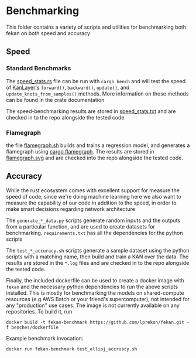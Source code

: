 # Benchmarking
This folder contains a variety of scripts and utilities for benchmarking both fekan on both speed and accuracy

## Speed
### Standard Benchmarks
The [speed_stats.rs](./speed_stats.rs) file can be run with `cargo bench` and will test the speed of [KanLayer's](../src/kan_layer.rs) `forward()`, `backward()`, `update()`, and `update_knots_from_samples()` methods. More information on those methods can be found in the crate documentation

The speed-benchmarking results are stored in [speed_stats.txt](./speed_stats.txt) and are checked in to the repo alongside the tested code

### Flamegraph
the file [flamegraph.sh](./flamegraph.sh) builds and trains a regression model, and generates a flamegraph using [cargo flamegraph](https://github.com/flamegraph-rs/flamegraph). The results are stored in [flamegraph.svg](./flamegraph.svg) and are checked into the repo alongside the tested code.

## Accuracy
While the rust ecosystem comes with excellent support for measure the speed of code, since we're doing machine learning here we also want to measure the capability of our code in addition to the speed, in order to make smart decisions regarding network architecture

The `generate_*_data.py` scripts generate random inputs and the outputs from a particular function, and are used to create datasets for benchmarking. `requirements.txt` has all the dependencies for the python scripts

The `test_*_accuracy.sh` scripts generate a sample dataset using the python scripts with a matching name, then build and train a KAN over the data. The results are stored in the `*.log` files and are checked in to the repo alongside the tested code.

Finally, the included dockerfile can be used to create a docker image with `fekan` and the necessary python dependencies to run the above scripts installed. This is mostly for benchmarking the models on shared-compute resources (e.g AWS Batch or your friend's supercomputer), not intended for any "production" use cases. The image is not currently available on any repositories. To build it, run 
```
docker build -t fekan-benchmark https://github.com/lprekon/fekan.git -f benches/dockerfile
```

Example benchmark invocation:
```
docker run fekan-benchmark test_ellipj_accruacy.sh
```